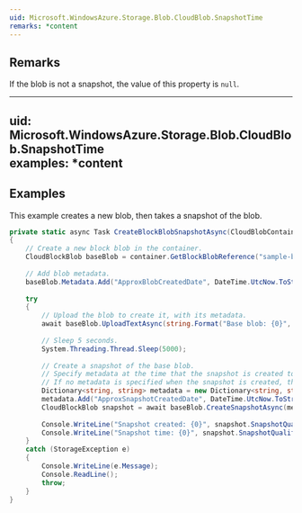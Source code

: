 ```yaml
---  
uid: Microsoft.WindowsAzure.Storage.Blob.CloudBlob.SnapshotTime  
remarks: *content  
---  
```

  
## Remarks  
 If the blob is not a snapshot, the value of this property is `null`.  
  
---  
uid: Microsoft.WindowsAzure.Storage.Blob.CloudBlob.SnapshotTime  
examples: *content  
---  
  
## Examples  
 This example creates a new blob, then takes a snapshot of the blob.  
  
```c#  
private static async Task CreateBlockBlobSnapshotAsync(CloudBlobContainer container)  
{  
    // Create a new block blob in the container.  
    CloudBlockBlob baseBlob = container.GetBlockBlobReference("sample-base-blob.txt");  
  
    // Add blob metadata.  
    baseBlob.Metadata.Add("ApproxBlobCreatedDate", DateTime.UtcNow.ToString());  
  
    try  
    {  
        // Upload the blob to create it, with its metadata.  
        await baseBlob.UploadTextAsync(string.Format("Base blob: {0}", baseBlob.Uri.ToString()));  
  
        // Sleep 5 seconds.  
        System.Threading.Thread.Sleep(5000);  
  
        // Create a snapshot of the base blob.  
        // Specify metadata at the time that the snapshot is created to specify unique metadata for the snapshot.  
        // If no metadata is specified when the snapshot is created, the base blob's metadata is copied to the snapshot.  
        Dictionary<string, string> metadata = new Dictionary<string, string>();  
        metadata.Add("ApproxSnapshotCreatedDate", DateTime.UtcNow.ToString());  
        CloudBlockBlob snapshot = await baseBlob.CreateSnapshotAsync(metadata, null, null, null);  
  
        Console.WriteLine("Snapshot created: {0}", snapshot.SnapshotQualifiedUri);  
        Console.WriteLine("Snapshot time: {0}", snapshot.SnapshotQualifiedUri);  
    }  
    catch (StorageException e)  
    {  
        Console.WriteLine(e.Message);  
        Console.ReadLine();  
        throw;  
    }  
}  
  
```